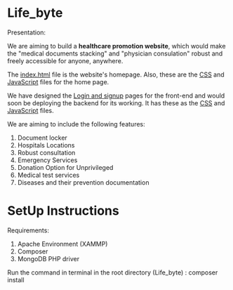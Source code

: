 # Life_byte

Presentation: 


We are aiming to build a <b>healthcare promotion website</b>, which would make the "medical documents stacking" and "physician consulation" robust and freely accessible for anyone, anywhere. 

The <a href="index.html">index.html</a> file is the website's homepage. Also, these are the <a href="style.css">CSS</a> and <a href="script.js">JavaScript</a> files for the home page.

We have designed the <a href="loginindex.html">Login and signup</a> pages for the front-end and would soon be deploying the backend for its working. It has these as the <a href="loginstyle.css">CSS</a> and <a href="loginscript.js">JavaScript</a> files. 


We are aiming to include the following features:

1. Document locker
2. Hospitals Locations
3. Robust consultation
4. Emergency Services
5. Donation Option for Unprivileged
6. Medical test services
7. Diseases and their prevention documentation


<h1>SetUp Instructions</h1>

Requirements:
1. Apache Environment (XAMMP)
2. Composer
3. MongoDB PHP driver


Run the command in terminal in the root directory (Life_byte) : 
    composer install




